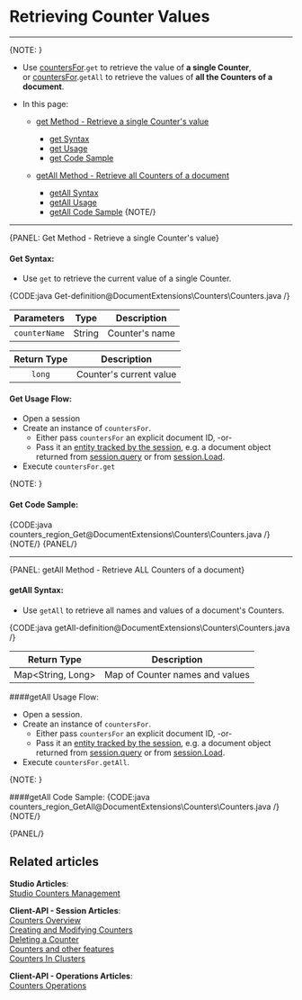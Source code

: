 # Retrieving Counter Values  
---

{NOTE: }

* Use [countersFor](../../document-extensions/counters/overview#counter-methods-and-the--object).`get` to retrieve the value of **a single Counter**,  
  or [countersFor](../../document-extensions/counters/overview#counter-methods-and-the--object).`getAll` to retrieve the values of **all the Counters of a document**.  

* In this page:  

  * [get Method - Retrieve a single Counter's value](../../document-extensions/counters/retrieve-counter-values#get-method---retrieve-a-single-counter)  
      - [get Syntax](../../document-extensions/counters/retrieve-counter-values#get-syntax)  
      - [get Usage](../../document-extensions/counters/retrieve-counter-values#get-usage-flow)  
      - [get Code Sample](../../document-extensions/counters/retrieve-counter-values#get-code-sample)  

  * [getAll Method - Retrieve all Counters of a document](../../document-extensions/counters/retrieve-counter-values#getall-method---retrieve-all-counters-of-a-document)  
      - [getAll Syntax](../../document-extensions/counters/retrieve-counter-values#getall-syntax)  
      - [getAll Usage](../../document-extensions/counters/retrieve-counter-values#getall-usage-flow)  
      - [getAll Code Sample](../../document-extensions/counters/retrieve-counter-values#getall-code-sample)
{NOTE/}

---

{PANEL: Get Method - Retrieve a single Counter's value}

#### Get Syntax:

* Use `get` to retrieve the current value of a single Counter.  

{CODE:java Get-definition@DocumentExtensions\Counters\Counters.java /}

| Parameters | Type | Description |
|:-------------:|:-------------:|:-------------:|
| `counterName` |  String | Counter's name |

| Return Type | Description |
|:-------------:|:-------------:|
| `long` | Counter's current value |

#### Get Usage Flow:

  * Open a session  
  * Create an instance of `countersFor`.  
      * Either pass `countersFor` an explicit document ID, -or-  
      * Pass it an [entity tracked by the session](../../../client-api/session/loading-entities), e.g. a document object returned from [session.query](../../../client-api/session/querying/how-to-query) or from [session.Load](../../../client-api/session/loading-entities#load).  
  * Execute `countersFor.get`

{NOTE: }

#### Get Code Sample:

{CODE:java counters_region_Get@DocumentExtensions\Counters\Counters.java /}
{NOTE/}
{PANEL/}

---

{PANEL: getAll Method - Retrieve ALL Counters of a document}

#### getAll Syntax:

* Use `getAll` to retrieve all names and values of a document's Counters.  

{CODE:java getAll-definition@DocumentExtensions\Counters\Counters.java /}

| Return Type |Description |
|:-------------:|:-------------:|
| Map<String, Long> | Map of Counter names and values |

####getAll Usage Flow:

* Open a session.
* Create an instance of `countersFor`.  
   * Either pass `countersFor` an explicit document ID, -or-  
   * Pass it an [entity tracked by the session](../../../client-api/session/loading-entities), e.g. a document object returned from [session.query](../../../client-api/session/querying/how-to-query) or from [session.Load](../../../client-api/session/loading-entities#load).  
* Execute `countersFor.getAll`.

{NOTE: }

####getAll Code Sample:
{CODE:java counters_region_GetAll@DocumentExtensions\Counters\Counters.java /}
{NOTE/}

{PANEL/}

## Related articles
**Studio Articles**:  
[Studio Counters Management](../../../studio/database/documents/document-view/additional-features/counters#counters)  

**Client-API - Session Articles**:  
[Counters Overview](../../document-extensions/counters/overview)  
[Creating and Modifying Counters](../../document-extensions/counters/create-or-modify)  
[Deleting a Counter](../../document-extensions/counters/delete)  
[Counters and other features](../../document-extensions/counters/counters-and-other-features)  
[Counters In Clusters](../../document-extensions/counters/counters-in-clusters)  

**Client-API - Operations Articles**:  
[Counters Operations](../../../client-api/operations/counters/get-counters#operations--counters--how-to-get-counters)  
